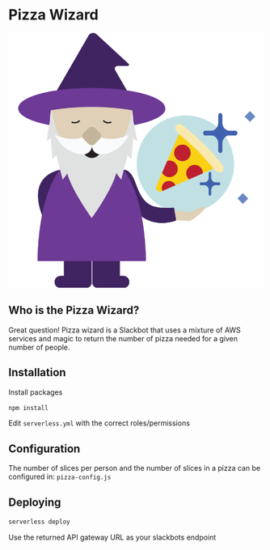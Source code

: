 # Pizza Wizard

![alt text](./images/wizard.png "Wise and powerful wizard" )

## Who is the Pizza Wizard?

Great question! Pizza wizard is a Slackbot that uses a mixture of AWS services and magic to return the number of pizza needed for a given number of people.

## Installation

Install packages

```bash
npm install
```

Edit `serverless.yml` with the correct roles/permissions

## Configuration

The number of slices per person and the number of slices in a pizza can be configured in: `pizza-config.js`

## Deploying

```bash
serverless deploy
```

Use the returned API gateway URL as your slackbots endpoint

